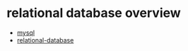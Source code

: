 # relational database overview

  - [mysql](mysql/mysql.md)
  - [relational-database](relational-database/relational-database.md)